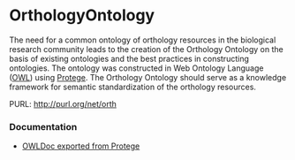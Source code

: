 # OrthologyOntology
The need for a common ontology of orthology resources in the biological research community leads to the creation of the Orthology Ontology on the basis of existing ontologies and the best practices in constructing ontologies. The ontology was constructed in Web Ontology Language ([OWL](http://www.w3.org/TR/owl2-overview/)) using [Protege](http://protege.stanford.edu). The Orthology Ontology should serve as a knowledge framework for semantic standardization of the orthology resources.

PURL: http://purl.org/net/orth

### Documentation

* [OWLDoc exported from Protege](http://mbgd.genome.ad.jp/ontology/OWLDOC/)
